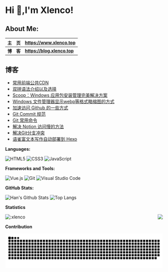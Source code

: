 # Hi  👋,I'm Xlenco!


## About Me:

|   主&emsp;页   | <https://www.xlenco.top>                                      |
| :------------: | :------------------------------------------------------- |
| **博&emsp;客** | **<https://blog.xlenco.top>**                            |

## 博客

<!--START_SECTION:feed-->
* [常用前端公共CDN](https:&#x2F;&#x2F;blog.xlenco.top&#x2F;posts&#x2F;4c87)
* [双拼语法介绍以及选择](https:&#x2F;&#x2F;blog.xlenco.top&#x2F;posts&#x2F;28b4)
* [Scoop：Windows 应用包安装管理完美解决方案](https:&#x2F;&#x2F;blog.xlenco.top&#x2F;posts&#x2F;2a8c)
* [Windows 文件管理器显示webp等格式略缩图的方式](https:&#x2F;&#x2F;blog.xlenco.top&#x2F;posts&#x2F;6a97)
* [加速访问 Github 的一些方式](https:&#x2F;&#x2F;blog.xlenco.top&#x2F;posts&#x2F;f46d)
* [Git Commit 规范](https:&#x2F;&#x2F;blog.xlenco.top&#x2F;posts&#x2F;4304)
* [Git 常用命令](https:&#x2F;&#x2F;blog.xlenco.top&#x2F;posts&#x2F;1d45)
* [解决 Notion 访问慢的方法](https:&#x2F;&#x2F;blog.xlenco.top&#x2F;posts&#x2F;d762)
* [解决Git分支冲突](https:&#x2F;&#x2F;blog.xlenco.top&#x2F;posts&#x2F;eceb)
* [语雀富文本写作自动部署到 Hexo](https:&#x2F;&#x2F;blog.xlenco.top&#x2F;posts&#x2F;ecd7)
<!--END_SECTION:feed-->

**Languages:**

![HTML5](https://img.shields.io/badge/HTML5-E34F26?logo=HTML5&logoColor=fff)
![CSS3](https://img.shields.io/badge/CSS3-1572B6?logo=CSS3&logoColor=fff)
![JavaScript](https://img.shields.io/badge/JavaScript-F7DF1E?logo=JavaScript&logoColor=333)


**Frameworks and Tools:**

![Vue.js](https://img.shields.io/badge/Vue.js-4FC08D?logo=Vue.js&logoColor=fff)
![Git](https://img.shields.io/badge/Git-F05032?logo=Git&logoColor=fff)
![Visual Studio Code](https://img.shields.io/badge/VS%20CODE-007ACC?logo=educative&logoColor=fff)

**GitHub Stats:**

![Han's Github Stats](https://github-readme-stats.vercel.app/api?username=xlenco&show_icons=true&hide_title=true&count_private=true)
![Top Langs](https://github-readme-stats.vercel.app/api/top-langs/?username=xlenco&layout=compact)

**Statistics** 
 <p>
  <img src="https://count.getloli.com/get/@:xlenco" alt=":xlenco" />
  <img src="https://weather-icon.journeyad.repl.co/@shuozhou?v=1" align="right">
</p>


**Contribution**

<picture>
  <source media="(prefers-color-scheme: dark)" srcset="./assets/contribution-snake-dark.svg" />
  <source media="(prefers-color-scheme: light)" srcset="./assets/contribution-snake.svg" />
  <img alt="github-snake" src="./assets/contribution-snake.svg" />
</picture>





